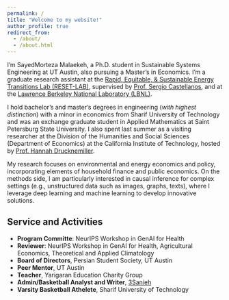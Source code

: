 ```yaml
---
permalink: /
title: "Welcome to my website!"
author_profile: true
redirect_from: 
  - /about/
  - /about.html
---
```


I’m SayedMorteza Malaekeh, a Ph.D. student in Sustainable Systems Engineering at UT Austin, also pursuing a Master’s in Economics. I’m a graduate research assistant at the [Rapid, Equitable, & Sustainable Energy Transitions Lab (RESET-LAB)](https://www.reset-lab.com/), supervised by [Prof. Sergio Castellanos](https://www.caee.utexas.edu/people/faculty/faculty-directory/castellanos), and at the [Lawrence Berkeley National Laboratory (LBNL)](https://emp.lbl.gov/).

I hold bachelor’s and master’s degrees in engineering (*with highest distinction*) with a minor in economics from Sharif University of Technology and was an exchange graduate student in Applied Mathematics at Saint Petersburg State University. I also spent last summer as a visiting researcher at the Division of the Humanities and Social Sciences (Department of Economics) at the California Institute of Technology, hosted by [Prof. Hannah Drucknemiller](https://www.hss.caltech.edu/people/hannah-druckenmiller).

My research focuses on environmental and energy economics and policy, incorporating elements of household finance and public economics. On the methods side, I am particularly interested in causal inference for complex settings (e.g., unstructured data such as images, graphs, texts), where I leverage deep learning and machine learning to develop innovative solutions.

Service and Activities
------
- **Program Committe**: NeurIPS Workshop in GenAI for Health
- **Reviewer**: NeurIPS Workshop in GenAI for Health, Agricultural Economics, Theoretical and Applied Climatology
- **Board of Directors**, Persian Student Society, UT Austin
- **Peer Mentor**, UT Austin 
- **Teacher**, Yarigaran Education Charity Group
- **Admin/Basketball Analyst and Writer**, [3Sanieh](https://www.instagram.com/3sanieh/)
- **Varsity Basketball Athelete**, Sharif University of Technology
